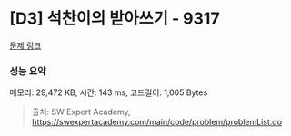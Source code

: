 # [D3] 석찬이의 받아쓰기 - 9317 

[문제 링크](https://swexpertacademy.com/main/code/problem/problemDetail.do?contestProbId=AW-hOY5KeEIDFAVg) 

### 성능 요약

메모리: 29,472 KB, 시간: 143 ms, 코드길이: 1,005 Bytes



> 출처: SW Expert Academy, https://swexpertacademy.com/main/code/problem/problemList.do
